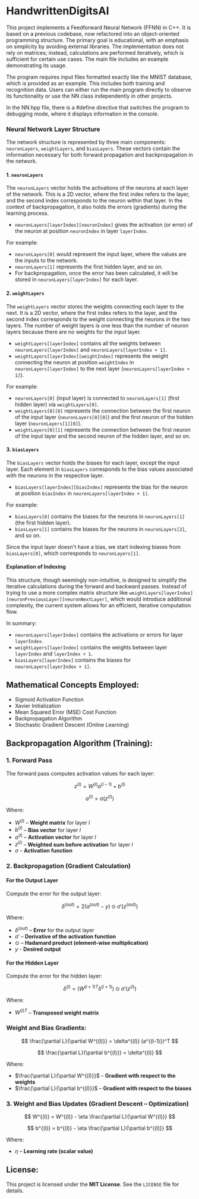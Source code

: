 # HandwrittenDigitsAI

This project implements a Feedforward Neural Network (FFNN) in C++. It is based on a previous codebase, now refactored into an object-oriented programming structure. The primary goal is educational, with an emphasis on simplicity by avoiding external libraries. The implementation does not rely on matrices; instead, calculations are performed iteratively, which is sufficient for certain use cases. The main file includes an example demonstrating its usage.

The program requires input files formatted exactly like the MNIST database, which is provided as an example. This includes both training and recognition data. Users can either run the main program directly to observe its functionality or use the NN class independently in other projects.

In the NN.hpp file, there is a #define directive that switches the program to debugging mode, where it displays information in the console.

### Neural Network Layer Structure

The network structure is represented by three main components: `neuronLayers`, `weightLayers`, and `biasLayers`. These vectors contain the information necessary for both forward propagation and backpropagation in the network.

#### 1. `neuronLayers`
The `neuronLayers` vector holds the activations of the neurons at each layer of the network. This is a 2D vector, where the first index refers to the layer, and the second index corresponds to the neuron within that layer. In the context of backpropagation, it also holds the errors (gradients) during the learning process.

- `neuronLayers[layerIndex][neuronIndex]` gives the activation (or error) of the neuron at position `neuronIndex` in layer `layerIndex`.

For example:
- `neuronLayers[0]` would represent the input layer, where the values are the inputs to the network.
- `neuronLayers[1]` represents the first hidden layer, and so on.
- For backpropagation, once the error has been calculated, it will be stored in `neuronLayers[layerIndex]` for each layer.

#### 2. `weightLayers`
The `weightLayers` vector stores the weights connecting each layer to the next. It is a 2D vector, where the first index refers to the layer, and the second index corresponds to the weight connecting the neurons in the two layers. The number of weight layers is one less than the number of neuron layers because there are no weights for the input layer.

- `weightLayers[layerIndex]` contains all the weights between `neuronLayers[layerIndex]` and `neuronLayers[layerIndex + 1]`.
- `weightLayers[layerIndex][weightIndex]` represents the weight connecting the neuron at position `weightIndex` in `neuronLayers[layerIndex]` to the next layer (`neuronLayers[layerIndex + 1]`).

For example:
- `neuronLayers[0]` (input layer) is connected to `neuronLayers[1]` (first hidden layer) via `weightLayers[0]`.
- `weightLayers[0][0]` represents the connection between the first neuron of the input layer (`neuronLayers[0][0]`) and the first neuron of the hidden layer (`neuronLayers[1][0]`).
- `weightLayers[0][1]` represents the connection between the first neuron of the input layer and the second neuron of the hidden layer, and so on.

#### 3. `biasLayers`
The `biasLayers` vector holds the biases for each layer, except the input layer. Each element in `biasLayers` corresponds to the bias values associated with the neurons in the respective layer.

- `biasLayers[layerIndex][biasIndex]` represents the bias for the neuron at position `biasIndex` in `neuronLayers[layerIndex + 1]`.

For example:
- `biasLayers[0]` contains the biases for the neurons in `neuronLayers[1]` (the first hidden layer).
- `biasLayers[1]` contains the biases for the neurons in `neuronLayers[2]`, and so on.

Since the input layer doesn't have a bias, we start indexing biases from `biasLayers[0]`, which corresponds to `neuronLayers[1]`.

#### Explanation of Indexing
This structure, though seemingly non-intuitive, is designed to simplify the iterative calculations during the forward and backward passes. Instead of trying to use a more complex matrix structure like `weightLayers[layerIndex][neuronPreviousLayer][neuronNextLayer]`, which would introduce additional complexity, the current system allows for an efficient, iterative computation flow.

In summary:
- `neuronLayers[layerIndex]` contains the activations or errors for layer `layerIndex`.
- `weightLayers[layerIndex]` contains the weights between layer `layerIndex` and `layerIndex + 1`.
- `biasLayers[layerIndex]` contains the biases for `neuronLayers[layerIndex + 1]`.

## Mathematical Concepts Employed:

- Sigmoid Activation Function
- Xavier Initialization
- Mean Squared Error (MSE) Cost Function
- Backpropagation Algorithm
- Stochastic Gradient Descent (Online Learning)

## Backpropagation Algorithm (Training):

### 1. Forward Pass
The forward pass computes activation values for each layer:

$$
z^{(l)} = W^{(l)} a^{(l-1)} + b^{(l)}
$$

$$
a^{(l)} = \sigma(z^{(l)})
$$

Where:

- $W^{(l)}$ – **Weight matrix** for layer $l$  
- $b^{(l)}$ – **Bias vector** for layer $l$  
- $a^{(l)}$ – **Activation vector** for layer $l$  
- $z^{(l)}$ – **Weighted sum before activation** for layer $l$
- $\sigma$ – **Activation function**  

### 2. Backpropagation (Gradient Calculation)

#### For the Output Layer
Compute the error for the output layer:

$$
\delta^{(out)} = 2(a^{(out)} - y) \odot \sigma'(z^{(out)})
$$

Where:

- $\delta^{(out)}$ – **Error** for the output layer  
- $\sigma'$ – **Derivative of the activation function**  
- $\odot$ – **Hadamard product (element-wise multiplication)**
- $y$ - **Desired output**

#### For the Hidden Layer
Compute the error for the hidden layer:

$$
\delta^{(l)} = (W^{(l+1)T} \delta^{(l+1)}) \odot \sigma'(z^{(l)})
$$

Where:

- $W^{(l)T}$ – **Transposed weight matrix**

### Weight and Bias Gradients:
$$
\frac{\partial L}{\partial W^{(l)}} = \delta^{(l)} (a^{(l-1)})^T
$$

$$
\frac{\partial L}{\partial b^{(l)}} = \delta^{(l)}
$$

Where:

- $\frac{\partial L}{\partial W^{(l)}}$ – **Gradient with respect to the weights**  
- $\frac{\partial L}{\partial b^{(l)}}$ – **Gradient with respect to the biases**

### 3. Weight and Bias Updates (Gradient Descent – Optimization)
$$
W^{(l)} = W^{(l)} - \eta \frac{\partial L}{\partial W^{(l)}}
$$

$$
b^{(l)} = b^{(l)} - \eta \frac{\partial L}{\partial b^{(l)}}
$$

Where:

- $\eta$ – **Learning rate (scalar value)**  


## License:
This project is licensed under the **MIT License**. See the `LICENSE` file for details.
